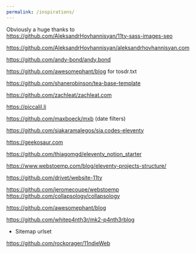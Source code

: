 ```yaml
---
permalink: /inspirations/
---
```


Obviously a huge thanks to https://github.com/AleksandrHovhannisyan/11ty-sass-images-seo

https://github.com/AleksandrHovhannisyan/aleksandrhovhannisyan.com

https://github.com/andy-bond/andy.bond

https://github.com/awesomephant/blog for tosdr.txt

https://github.com/shanerobinson/tea-base-template

https://github.com/zachleat/zachleat.com

https://piccalil.li

https://github.com/maxboeck/mxb (date filters)

https://github.com/siakaramalegos/sia.codes-eleventy

https://geekosaur.com

https://github.com/thiagomgd/eleventy_notion_starter

https://www.webstoemp.com/blog/eleventy-projects-structure/

https://github.com/drivet/website-11ty

https://github.com/jeromecoupe/webstoemp
https://github.com/collapsology/collapsology

https://github.com/awesomephant/blog

https://github.com/whitep4nth3r/mk2-p4nth3rblog
- Sitemap urlset

https://github.com/rockorager/11ndieWeb
